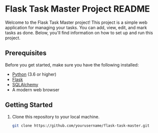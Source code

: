# Flask Task Master Project README

Welcome to the Flask Task Master project! This project is a simple web application for managing your tasks. You can add, view, edit, and mark tasks as done. Below, you'll find information on how to set up and run this project.

## Prerequisites

Before you get started, make sure you have the following installed:

- [Python](https://www.python.org/) (3.6 or higher)
- [Flask](https://flask.palletsprojects.com/en/2.1.x/)
- [SQLAlchemy](https://www.sqlalchemy.org/)
- A modern web browser

## Getting Started

1. Clone this repository to your local machine.

   ```bash
   git clone https://github.com/yourusername/flask-task-master.git

